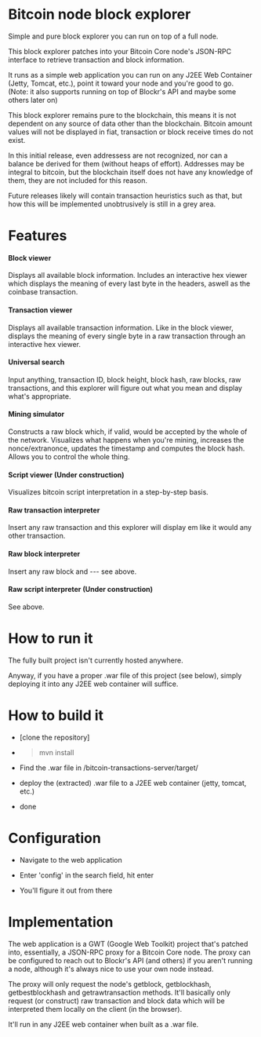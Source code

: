 # Bitcoin node block explorer

Simple and pure block explorer you can run on top of a full node.

This block explorer patches into your Bitcoin Core node's JSON-RPC interface to retrieve transaction and block information.

It runs as a simple web application you can run on any J2EE Web Container (Jetty, Tomcat, etc.), point it toward your node and you're good to go. (Note: it also supports running on top of Blockr's API and maybe some others later on)

This block explorer remains pure to the blockchain, this means it is not dependent on any source of data other than the blockchain. Bitcoin amount values will not be displayed in fiat, transaction or block receive times do not exist.

In this initial release, even addressess are not recognized, nor can a balance be derived for them (without heaps of effort). Addresses may be integral to bitcoin, but the blockchain itself does not have any knowledge of them, they are not included for this reason.

Future releases likely will contain transaction heuristics such as that, but how this will be implemented unobtrusively is still in a grey area.

# Features

#### Block viewer

Displays all available block information. Includes an interactive hex viewer which displays the meaning of every last byte in the headers, aswell as the coinbase transaction.

#### Transaction viewer

Displays all available transaction information. Like in the block viewer, displays the meaning of every single byte in a raw transaction through an interactive hex viewer.

#### Universal search

Input anything, transaction ID, block height, block hash, raw blocks, raw transactions, and this explorer will figure out what you mean and display what's appropriate.

#### Mining simulator

Constructs a raw block which, if valid, would be accepted by the whole of the network. Visualizes what happens when you're mining, increases the nonce/extranonce, updates the timestamp and computes the block hash. Allows you to control the whole thing.

#### Script viewer (Under construction)

Visualizes bitcoin script interpretation in a step-by-step basis.

#### Raw transaction interpreter

Insert any raw transaction and this explorer will display em like it would any other transaction.

#### Raw block interpreter

Insert any raw block and --- see above.

#### Raw script interpreter (Under construction) 

See above.

# How to run it

The fully built project isn't currently hosted anywhere.

Anyway, if you have a proper .war file of this project (see below), simply deploying it into any J2EE web container will suffice.

# How to build it

- [clone the repository]

- > mvn install

- Find the .war file in /bitcoin-transactions-server/target/

- deploy the (extracted) .war file to a J2EE web container (jetty, tomcat, etc.)

- done

# Configuration

- Navigate to the web application

- Enter 'config' in the search field, hit enter

- You'll figure it out from there

# Implementation

The web application is a GWT (Google Web Toolkit) project that's patched into, essentially, a JSON-RPC proxy for a Bitcoin Core node. The proxy can be configured to reach out to Blockr's API (and others) if you aren't running a node, although it's always nice to use your own node instead.

The proxy will only request the node's getblock, getblockhash, getbestblockhash and getrawtransaction methods. It'll basically only request (or construct) raw transaction and block data which will be interpreted them locally on the client (in the browser).

It'll run in any J2EE web container when built as a .war file.
